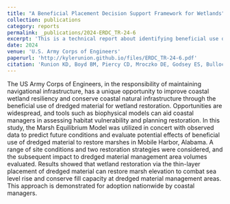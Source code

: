 ```yaml
---
title: "A Beneficial Placement Decision Support Framework for Wetlands"
collection: publications
category: reports
permalink: _publications/2024-ERDC_TR-24-6
excerpt: 'This is a technical report about identifying beneficial use opportunities to restore wetlands.'
date: 2024
venue: 'U.S. Army Corps of Engineers'
paperurl: 'http://kylerunion.github.io/files/ERDC_TR-24-6.pdf'
citation: 'Runion KD, Boyd BM, Piercy CD, Mroczko DE, Godsey ES, Bullock HM, Allen RJ. (2024). &quot;A Beneficial Placement Decision Support Framework for Wetlands.&quot; <i>U.S. Army Corps of Engineers</i>.'
---
```


The US Army Corps of Engineers, in the responsibility of maintaining navigational infrastructure, has a unique opportunity to improve coastal wetland resiliency and conserve coastal natural infrastructure through the beneficial use of dredged material for wetland restoration. Opportunities are widespread, and tools such as biophysical models can aid coastal managers in assessing habitat vulnerability and planning restoration. In this study, the Marsh Equilibrium Model was utilized in concert with observed data to predict future conditions and evaluate potential effects of beneficial use of dredged material to restore marshes in Mobile Harbor, Alabama. A range of site conditions and two restoration strategies were considered, and the subsequent impact to dredged material management area volumes evaluated. Results showed that wetland restoration via the thin-layer placement of dredged material can restore marsh elevation to combat sea level rise and conserve fill capacity at dredged material management areas. This approach is demonstrated for adoption nationwide by coastal managers.
